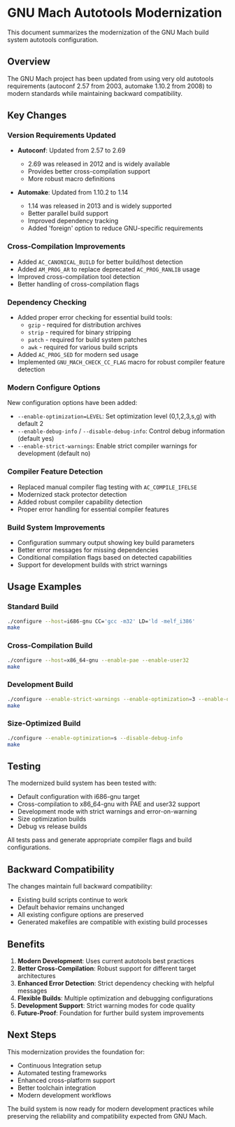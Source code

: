 # GNU Mach Autotools Modernization

This document summarizes the modernization of the GNU Mach build system autotools configuration.

## Overview

The GNU Mach project has been updated from using very old autotools requirements (autoconf 2.57 from 2003, automake 1.10.2 from 2008) to modern standards while maintaining backward compatibility.

## Key Changes

### Version Requirements Updated

- **Autoconf**: Updated from 2.57 to 2.69
  - 2.69 was released in 2012 and is widely available
  - Provides better cross-compilation support
  - More robust macro definitions
  
- **Automake**: Updated from 1.10.2 to 1.14
  - 1.14 was released in 2013 and is widely supported
  - Better parallel build support
  - Improved dependency tracking
  - Added 'foreign' option to reduce GNU-specific requirements

### Cross-Compilation Improvements

- Added `AC_CANONICAL_BUILD` for better build/host detection
- Added `AM_PROG_AR` to replace deprecated `AC_PROG_RANLIB` usage
- Improved cross-compilation tool detection
- Better handling of cross-compilation flags

### Dependency Checking

- Added proper error checking for essential build tools:
  - `gzip` - required for distribution archives
  - `strip` - required for binary stripping
  - `patch` - required for build system patches
  - `awk` - required for various build scripts
- Added `AC_PROG_SED` for modern sed usage
- Implemented `GNU_MACH_CHECK_CC_FLAG` macro for robust compiler feature detection

### Modern Configure Options

New configuration options have been added:

- `--enable-optimization=LEVEL`: Set optimization level (0,1,2,3,s,g) with default 2
- `--enable-debug-info` / `--disable-debug-info`: Control debug information (default yes)
- `--enable-strict-warnings`: Enable strict compiler warnings for development (default no)

### Compiler Feature Detection

- Replaced manual compiler flag testing with `AC_COMPILE_IFELSE`
- Modernized stack protector detection  
- Added robust compiler capability detection
- Proper error handling for essential compiler features

### Build System Improvements

- Configuration summary output showing key build parameters
- Better error messages for missing dependencies
- Conditional compilation flags based on detected capabilities
- Support for development builds with strict warnings

## Usage Examples

### Standard Build
```bash
./configure --host=i686-gnu CC='gcc -m32' LD='ld -melf_i386'
make
```

### Cross-Compilation Build  
```bash
./configure --host=x86_64-gnu --enable-pae --enable-user32
make
```

### Development Build
```bash
./configure --enable-strict-warnings --enable-optimization=3 --enable-debug-info
make
```

### Size-Optimized Build
```bash
./configure --enable-optimization=s --disable-debug-info
make  
```

## Testing

The modernized build system has been tested with:

- Default configuration with i686-gnu target
- Cross-compilation to x86_64-gnu with PAE and user32 support  
- Development mode with strict warnings and error-on-warning
- Size optimization builds
- Debug vs release builds

All tests pass and generate appropriate compiler flags and build configurations.

## Backward Compatibility

The changes maintain full backward compatibility:

- Existing build scripts continue to work
- Default behavior remains unchanged
- All existing configure options are preserved
- Generated makefiles are compatible with existing build processes

## Benefits

1. **Modern Development**: Uses current autotools best practices
2. **Better Cross-Compilation**: Robust support for different target architectures  
3. **Enhanced Error Detection**: Strict dependency checking with helpful messages
4. **Flexible Builds**: Multiple optimization and debugging configurations
5. **Development Support**: Strict warning modes for code quality
6. **Future-Proof**: Foundation for further build system improvements

## Next Steps

This modernization provides the foundation for:

- Continuous Integration setup
- Automated testing frameworks
- Enhanced cross-platform support
- Better toolchain integration
- Modern development workflows

The build system is now ready for modern development practices while preserving the reliability and compatibility expected from GNU Mach.